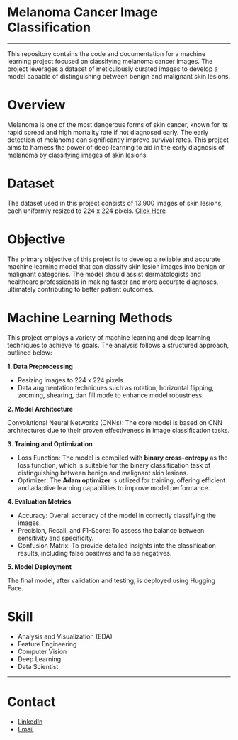 # Melanoma Cancer Image Classification
---
This repository contains the code and documentation for a machine learning project focused on classifying melanoma cancer images. The project leverages a dataset of meticulously curated images to develop a model capable of distinguishing between benign and malignant skin lesions.

# Overview
Melanoma is one of the most dangerous forms of skin cancer, known for its rapid spread and high mortality rate if not diagnosed early. The early detection of melanoma can significantly improve survival rates. This project aims to harness the power of deep learning to aid in the early diagnosis of melanoma by classifying images of skin lesions.

# Dataset
The dataset used in this project consists of 13,900 images of skin lesions, each uniformly resized to 224 x 224 pixels. [Click Here](https://www.kaggle.com/datasets/bhaveshmittal/melanoma-cancer-dataset/data)

# Objective
The primary objective of this project is to develop a reliable and accurate machine learning model that can classify skin lesion images into benign or malignant categories. The model should assist dermatologists and healthcare professionals in making faster and more accurate diagnoses, ultimately contributing to better patient outcomes.

# Machine Learning Methods
This project employs a variety of machine learning and deep learning techniques to achieve its goals. The analysis follows a structured approach, outlined below:

**1. Data Preprocessing**

- Resizing images to 224 x 224 pixels.
- Data augmentation techniques such as rotation, horizontal flipping, zooming, shearing, dan fill mode to enhance model robustness.

**2. Model Architecture**

Convolutional Neural Networks (CNNs): The core model is based on CNN architectures due to their proven effectiveness in image classification tasks.

**3. Training and Optimization**

- Loss Function: The model is compiled with **binary cross-entropy** as the loss function, which is suitable for the binary classification task of distinguishing between benign and malignant skin lesions.
- Optimizer: The **Adam optimizer** is utilized for training, offering efficient and adaptive learning capabilities to improve model performance.

**4. Evaluation Metrics**

- Accuracy: Overall accuracy of the model in correctly classifying the images.
- Precision, Recall, and F1-Score: To assess the balance between sensitivity and specificity.
- Confusion Matrix: To provide detailed insights into the classification results, including false positives and false negatives.

**5. Model Deployment**

The final model, after validation and testing, is deployed using Hugging Face.

# Skill
- Analysis and Visualization (EDA)
- Feature Engineering
- Computer Vision
- Deep Learning
- Data Scientist

---

# Contact
- [LinkedIn](https://www.linkedin.com/in/tasyamla/)
- [Email](mailto:tsyamalia04@gmail.com)
